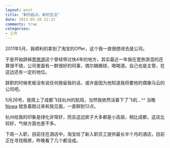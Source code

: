 ```yaml
---
layout: post
title: "新的起点，新的生活"
date: 2011-05-28 12:33
comments: true
categories: 
- 工作
---
```

<p>2011年5月，我顺利的拿到了淘宝的Offer，这个我一直很想进去是公司。</p>
<p>于是开始辞掉<a href="http://ytrip.com" target="_blank">壹旅游</a>这个曾经带过快4年的地方，其实最近一年我在壹旅游混的还算很不错，公司里面有一群很好的同事，偶尔踢踢球，喝喝酒，自己也是主管，在这边还有一定的地位。</p>
<p>辞职的时候老板没有说任何挽留我的话，或许是因为他知道我将要他的偶像马云的公司吧。</p>
<p>5月26号，我搭上了成都飞往杭州的航班，当然我依然活着下了飞机...^^&nbsp;当晚 <a href="http://nowa.me" target="_blank">Nowa</a> 就急着跑过来和我见面，一直聊到12点。</p>
<p>杭州给我的印象是绿化非常好，而且这边房子大多都是小高层，相比成都，这店比较好，气候方面也差不多。</p>
<p>下周一入职，目前住在酒店中，淘宝给了新入职员工提供最长半个月的酒店，目前正在寻找租房，昨晚看了几个都没成。</p>
